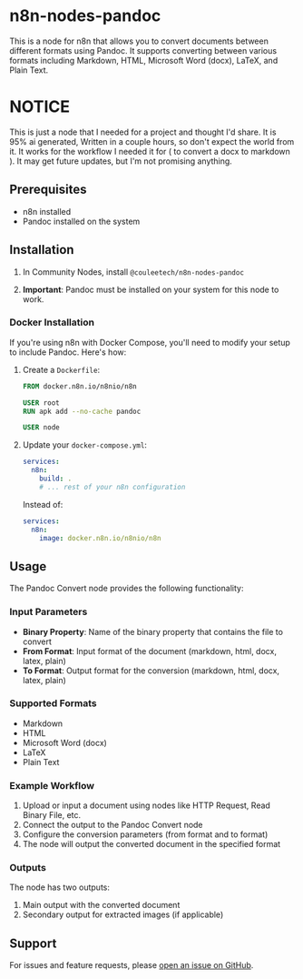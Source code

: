 # n8n-nodes-pandoc

This is a node for n8n that allows you to convert documents between different formats using Pandoc. It supports converting between various formats including Markdown, HTML, Microsoft Word (docx), LaTeX, and Plain Text.

# NOTICE

This is just a node that I needed for a project and thought I'd share. It is 95% ai generated, Written in a couple hours, so don't expect the world from it. It works for the workflow I needed it for ( to convert a docx to markdown ). It may get future updates, but I'm not promising anything.

## Prerequisites

- n8n installed
- Pandoc installed on the system

## Installation

1. In Community Nodes, install `@couleetech/n8n-nodes-pandoc`

2. **Important**: Pandoc must be installed on your system for this node to work.

### Docker Installation

If you're using n8n with Docker Compose, you'll need to modify your setup to include Pandoc. Here's how:

1. Create a `Dockerfile`:
   ```dockerfile
   FROM docker.n8n.io/n8nio/n8n

   USER root
   RUN apk add --no-cache pandoc

   USER node
   ```

2. Update your `docker-compose.yml`:
   ```yaml
   services:
     n8n:
       build: .
       # ... rest of your n8n configuration
   ```

   Instead of:
   ```yaml
   services:
     n8n:
       image: docker.n8n.io/n8nio/n8n
   ```

## Usage

The Pandoc Convert node provides the following functionality:

### Input Parameters

- **Binary Property**: Name of the binary property that contains the file to convert
- **From Format**: Input format of the document (markdown, html, docx, latex, plain)
- **To Format**: Output format for the conversion (markdown, html, docx, latex, plain)

### Supported Formats

- Markdown
- HTML
- Microsoft Word (docx)
- LaTeX
- Plain Text

### Example Workflow

1. Upload or input a document using nodes like HTTP Request, Read Binary File, etc.
2. Connect the output to the Pandoc Convert node
3. Configure the conversion parameters (from format and to format)
4. The node will output the converted document in the specified format

### Outputs

The node has two outputs:
1. Main output with the converted document
2. Secondary output for extracted images (if applicable)


## Support

For issues and feature requests, please [open an issue on GitHub](https://github.com/CouleeTechlinkInc/n8n-nodes-pandoc/issues). 